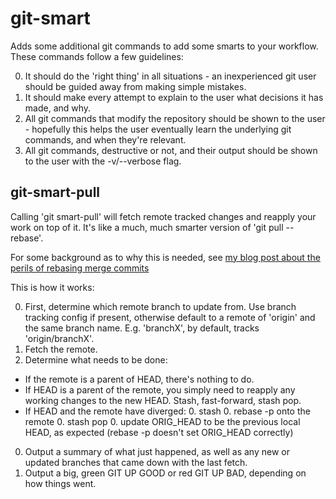 # git-smart

Adds some additional git commands to add some smarts to your workflow. These commands follow a few guidelines:

0. It should do the 'right thing' in all situations - an inexperienced git user should be guided away from making simple mistakes.
0. It should make every attempt to explain to the user what decisions it has made, and why.
0. All git commands that modify the repository should be shown to the user - hopefully this helps the user eventually learn the underlying git commands, and when they're relevant.
0. All git commands, destructive or not, and their output should be shown to the user with the -v/--verbose flag.

## git-smart-pull

Calling 'git smart-pull' will fetch remote tracked changes and reapply your work on top of it. It's like a much, much smarter version of 'git pull --rebase'.

For some background as to why this is needed, see [my blog post about the perils of rebasing merge commits](https://gist.github.com/591209)

This is how it works:

0. First, determine which remote branch to update from. Use branch tracking config if present, otherwise default to a remote of 'origin' and the same branch name. E.g. 'branchX', by default, tracks 'origin/branchX'.
0. Fetch the remote.
0. Determine what needs to be done:
  - If the remote is a parent of HEAD, there's nothing to do.
  - If HEAD is a parent of the remote, you simply need to reapply any working changes to the new HEAD. Stash, fast-forward, stash pop.
  - If HEAD and the remote have diverged:
    0. stash
    0. rebase -p onto the remote
    0. stash pop
    0. update ORIG\_HEAD to be the previous local HEAD, as expected (rebase -p doesn't set ORIG\_HEAD correctly)
0. Output a summary of what just happened, as well as any new or updated branches that came down with the last fetch.
0. Output a big, green GIT UP GOOD or red GIT UP BAD, depending on how things went.

